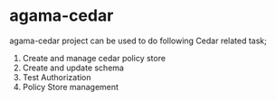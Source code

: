 # agama-cedar
agama-cedar project can be used to do following Cedar related task;
1. Create and manage cedar policy store
2. Create and update schema
3. Test Authorization 
4. Policy Store management